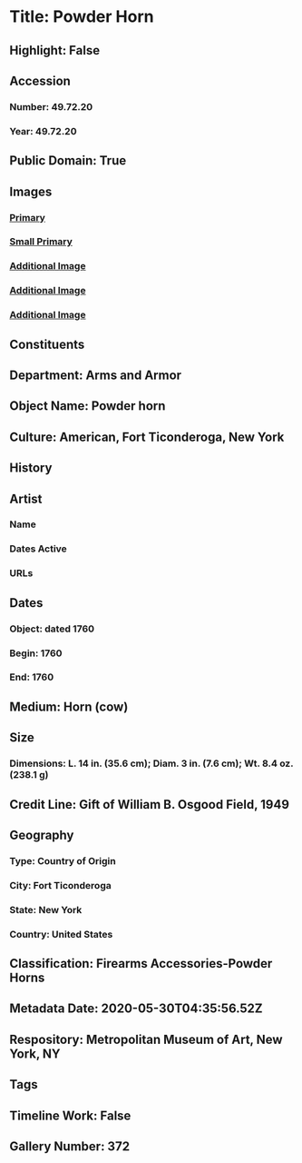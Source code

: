 # Title: Powder Horn
## Highlight: False
## Accession
### Number: 49.72.20
### Year: 49.72.20
## Public Domain: True
## Images
### [Primary](https://images.metmuseum.org/CRDImages/aa/original/49.72.20_001Sept2014-2.jpg)
### [Small Primary](https://images.metmuseum.org/CRDImages/aa/web-large/49.72.20_001Sept2014-2.jpg)
### [Additional Image](https://images.metmuseum.org/CRDImages/aa/original/49.72.20_003Sept2014.jpg)
### [Additional Image](https://images.metmuseum.org/CRDImages/aa/original/49.72.20_002Sept2014.jpg)
### [Additional Image](https://images.metmuseum.org/CRDImages/aa/original/49.72.20_004Sept2014-2.jpg)
## Constituents
## Department: Arms and Armor
## Object Name: Powder horn
## Culture: American, Fort Ticonderoga, New York
## History
## Artist
### Name
### Dates Active
### URLs
## Dates
### Object: dated 1760
### Begin: 1760
### End: 1760
## Medium: Horn (cow)
## Size
### Dimensions: L. 14 in. (35.6 cm); Diam. 3 in. (7.6 cm); Wt. 8.4 oz. (238.1 g)
## Credit Line: Gift of William B. Osgood Field, 1949
## Geography
### Type: Country of Origin
### City: Fort Ticonderoga
### State: New York
### Country: United States
## Classification: Firearms Accessories-Powder Horns
## Metadata Date: 2020-05-30T04:35:56.52Z
## Respository: Metropolitan Museum of Art, New York, NY
## Tags
## Timeline Work: False
## Gallery Number: 372